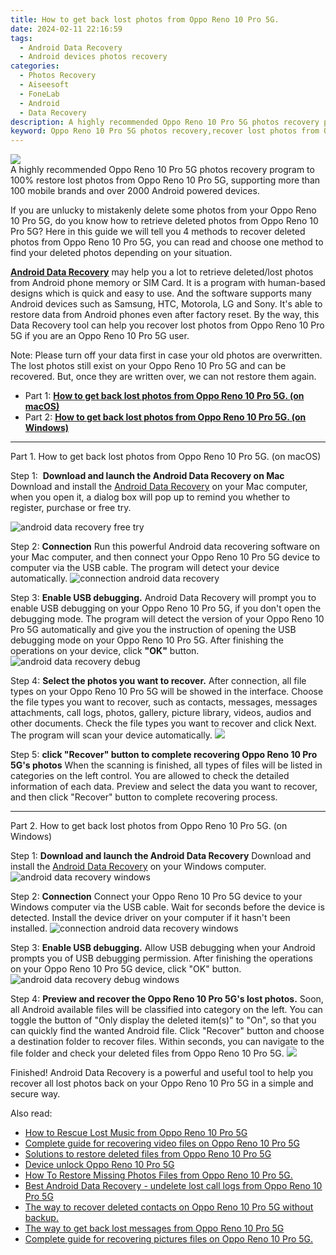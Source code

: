 ```yaml
---
title: How to get back lost photos from Oppo Reno 10 Pro 5G.
date: 2024-02-11 22:16:59
tags: 
  - Android Data Recovery
  - Android devices photos recovery
categories: 
  - Photos Recovery
  - Aiseesoft
  - FoneLab
  - Android
  - Data Recovery
description: A highly recommended Oppo Reno 10 Pro 5G photos recovery program to 100% restore lost photos from Oppo Reno 10 Pro 5G, supporting more than 100 mobile brands and over 2000 Android powered devices.
keyword: Oppo Reno 10 Pro 5G photos recovery,recover lost photos from Oppo Reno 10 Pro 5G,retrieve wiped photos Oppo Reno 10 Pro 5G,regain missing photos,unerase photos,android photos retrieval,Oppo Reno 10 Pro 5G deleted photos,how to restore your files from Oppo Reno 10 Pro 5G,Oppo Reno 10 Pro 5G all photos delete,how to recover photos in Oppo Reno 10 Pro 5G,my photos deleted from Oppo Reno 10 Pro 5G how to undo photos
---
```


<img src="https://img0mobiles.techidaily.com/images/best-assets/devices/oppo/oppo-reno-10-pro-5g/4.jpg" class="atpl-imgstyle"  />

<div class="atpl-content atpl-for-fonelab-android recover-photos">

<div class="atpl-post-description-part-1">
A highly recommended Oppo Reno 10 Pro 5G photos recovery program to 100% restore lost photos from Oppo Reno 10 Pro 5G, supporting more than 100 mobile brands and over 2000 Android powered devices.
</div>



<div class="atpl-post-description-part-2">
<div class="tpl-content-sub-paragraph-content">
  <p>
If you are unlucky to mistakenly delete some photos from your Oppo Reno 10 Pro 5G, do you know how to retrieve deleted photos from Oppo Reno 10 Pro 5G? Here in this guide we will tell you 4 methods to recover deleted photos from Oppo Reno 10 Pro 5G, you can read and choose one method to find your deleted photos depending on your situation.
  </p>
</div>
</div>

<div class="atpl-post-description-part-3">
<div class="tpl-content-sub-paragraph-content">
  <p>
    <a href="https://tools.techidaily.com/aiseesoft-android-data-recovery/" target="_blank" rel="noopener"><strong>Android Data Recovery</strong></a> may help you a lot to retrieve deleted/lost photos from Android phone memory or SIM Card. It is a program with human-based designs which is quick and easy to use. And the software supports many Android devices such as Samsung, HTC, Motorola, LG and Sony. It's able to restore data from Android phones even after factory reset. By the way, this Data Recovery tool can help you recover lost photos from Oppo Reno 10 Pro 5G if you are an Oppo Reno 10 Pro 5G user.
  </p>
</div>
<div class="tpl-content-sub-paragraph-content">
  <p>
    Note: Please turn off your data first in case your old photos are overwritten. The lost photos still exist on your Oppo Reno 10 Pro 5G and can be recovered. But, once they are written over, we can not restore them again.
  </p>
</div>
</div>

<ul>
  <li>Part 1: <strong><a href="#p1"> How to get back lost photos from Oppo Reno 10 Pro 5G.  (on macOS)</a></strong></li>
  <li>Part 2: <strong><a href="#p2"> How to get back lost photos from Oppo Reno 10 Pro 5G.  (on Windows)</a></strong></li>
</ul>




<!-- Part 1 -->
<a id="p1" name="p1" ></a><hr>

<div>
  <span class="atpl-step-part-style">Part 1. How to get back lost photos from Oppo Reno 10 Pro 5G. (on macOS)</span>
</div>  

<span class="atpl-stepstyle-a"><span>Step 1: </span></span> <strong>Download and launch the Android Data Recovery on Mac</strong>
Download and install the <a href="https://tools.techidaily.com/aiseesoft-android-data-recovery/" target="_blank" rel="noopener">Android Data Recovery</a> on your Mac computer, when you open it, a dialog box will pop up to remind you whether to register, purchase or free try.

<img src="https://tools.techidaily.com/images/apps/aiseesoft/android-data-recovery/mac-free-try.png" class="atpl-imgstyle" alt="android data recovery free try" />

<span class="atpl-stepstyle-a"><span>Step 2: </span></span> <strong>Connection</strong>
Run this powerful Android data recovering software on your Mac computer, and then connect your Oppo Reno 10 Pro 5G device to computer via the USB cable. The program will detect your device automatically.
<img src="https://tools.techidaily.com/images/apps/aiseesoft/android-data-recovery/mac-connection-interface.jpg" class="atpl-imgstyle" alt="connection android data recovery" />

<span class="atpl-stepstyle-a"><span>Step 3: </span></span> <strong>Enable USB debugging.</strong>
Android Data Recovery will prompt you to enable USB debugging on your Oppo Reno 10 Pro 5G, if you don't open the debugging mode. The program will detect the version of your Oppo Reno 10 Pro 5G automatically and give you the instruction of opening the USB debugging mode on your Oppo Reno 10 Pro 5G. After finishing the operations on your device, click <strong>"OK"</strong> button.
<img src="https://tools.techidaily.com/images/apps/aiseesoft/android-data-recovery/mac-android-usb-debug.jpg"  class="atpl-imgstyle" alt="android data recovery debug" />

<span class="atpl-stepstyle-a"><span>Step 4: </span></span> <strong>Select the photos you want to recover.</strong>
After connection, all file types on your Oppo Reno 10 Pro 5G will be showed in the interface. Choose the file types you want to recover, such as contacts, messages, messages attachments, call logs, photos, gallery, picture library, videos, audios and other documents. Check the file types you want to recover and click Next. The program will scan your device automatically.
<img src="https://tools.techidaily.com/images/apps/aiseesoft/android-data-recovery/mac-choose-type-photos.jpg" class="atpl-imgstyle"  />

<span class="atpl-stepstyle-a"><span>Step 5: </span></span> <strong>click "Recover" button to  complete recovering Oppo Reno 10 Pro 5G's photos</strong>
When the scanning is finished, all types of files will be listed in categories on the left control. You are allowed to check the detailed information of each data. Preview and select the data you want to recover, and then click "Recover" button to complete recovering process.


<a id="p2" name="p2"></a><hr>

<!-- Part 2 -->
<div>
  <span class="atpl-step-part-style">Part 2. How to get back lost photos from Oppo Reno 10 Pro 5G. (on Windows)</span>
</div>

<span class="atpl-stepstyle-a"><span>Step 1: </span></span> <strong>Download and launch the Android Data Recovery</strong>
Download and install the <a href="https://tools.techidaily.com/aiseesoft-android-data-recovery/" target="_blank" rel="noopener">Android Data Recovery</a> on your Windows computer.
<img src="https://tools.techidaily.com/images/apps/aiseesoft/android-data-recovery/win-start-interface.png"  class="atpl-imgstyle" alt="android data recovery windows" />

<span class="atpl-stepstyle-a"><span>Step 2: </span></span> <strong>Connection</strong>
Connect your Oppo Reno 10 Pro 5G device to your Windows computer via the USB cable. Wait for seconds before the device is detected. Install the device driver on your computer if it hasn't been installed.
<img src="https://tools.techidaily.com/images/apps/aiseesoft/android-data-recovery/win-connection-interface.png" class="atpl-imgstyle" alt="connection android data recovery windows" />

<span class="atpl-stepstyle-a"><span>Step 3: </span></span> <strong>Enable USB debugging.</strong>
Allow USB debugging when your Android prompts you of USB debugging permission. After finishing the operations on your Oppo Reno 10 Pro 5G device, click "OK" button.
<img src="https://tools.techidaily.com/images/apps/aiseesoft/android-data-recovery/win-android-usb-debug.png" class="atpl-imgstyle" alt="android data recovery debug windows" />

<span class="atpl-stepstyle-a"><span>Step 4: </span></span> <strong>Preview and recover the Oppo Reno 10 Pro 5G's lost photos.</strong>
Soon, all Android available files will be classified into category on the left. You can toggle the button of "Only display the deleted item(s)" to "On", so that you can quickly find the wanted Android file. Click "Recover" button and choose a destination folder to recover files. Within seconds, you can navigate to the file folder and check your deleted files from Oppo Reno 10 Pro 5G.
<img src="https://tools.techidaily.com/images/apps/aiseesoft/android-data-recovery/win-recover-photos.png" class="atpl-imgstyle"  />

<div class="atpl-post-description-part-4">
<div class="tpl-content-sub-paragraph-normal">
  <p>
    Finished! Android Data Recovery is a powerful and useful tool to help you recover all lost photos back on your Oppo Reno 10 Pro 5G in a simple and secure way.
  </p>
</div>
</div>

<ins class="adsbygoogle"
     style="display:block"
     data-ad-client="ca-pub-7571918770474297"
     data-ad-slot="8358498916"
     data-ad-format="auto"
     data-full-width-responsive="true"></ins>

<span class="atpl-alsoreadstyle">Also read:</span>
<div><ul>
<li><a href="/how-to-rescue-lost-music-from-oppo-reno-10-pro-5g-by-fonelab-android-recover-music/" target="_blank" rel="noopener"><u>How to Rescue Lost Music from Oppo Reno 10 Pro 5G</u></a></li>
<li><a href="/complete-guide-for-recovering-video-files-on-oppo-reno-10-pro-5g-by-fonelab-android-recover-video/" target="_blank" rel="noopener"><u>Complete guide for recovering video files on Oppo Reno 10 Pro 5G</u></a></li>
<li><a href="/solutions-to-restore-deleted-files-from-oppo-reno-10-pro-5g-by-fonelab-android-recover-data/" target="_blank" rel="noopener"><u>Solutions to restore deleted files from Oppo Reno 10 Pro 5G</u></a></li>
<li><a href="/device-unlock-oppo-reno-10-pro-5g-by-drfone-android-unlock-android-unlock/" target="_blank" rel="noopener"><u>Device unlock  Oppo Reno 10 Pro 5G</u></a></li>
<li><a href="/how-to-restore-missing-photos-files-from-oppo-reno-10-pro-5g-by-fonelab-android-recover-photos/" target="_blank" rel="noopener"><u>How To  Restore Missing Photos Files from Oppo Reno 10 Pro 5G.</u></a></li>
<li><a href="/best-android-data-recovery-undelete-lost-call-logs-from-oppo-reno-10-pro-5g-by-fonelab-android-recover-call-logs/" target="_blank" rel="noopener"><u>Best Android Data Recovery - undelete lost call logs from Oppo Reno 10 Pro 5G</u></a></li>
<li><a href="/the-way-to-recover-deleted-contacts-on-oppo-reno-10-pro-5g-without-backup-by-fonelab-android-recover-contacts/" target="_blank" rel="noopener"><u>The way to recover deleted contacts on Oppo Reno 10 Pro 5G without backup.</u></a></li>
<li><a href="/the-way-to-get-back-lost-messages-from-oppo-reno-10-pro-5g-by-fonelab-android-recover-messages/" target="_blank" rel="noopener"><u>The way to get back lost messages from Oppo Reno 10 Pro 5G</u></a></li>
<li><a href="/complete-guide-for-recovering-pictures-files-on-oppo-reno-10-pro-5g-by-fonelab-android-recover-pictures/" target="_blank" rel="noopener"><u>Complete guide for recovering pictures files on Oppo Reno 10 Pro 5G.</u></a></li>
</ul></div>

</div>
